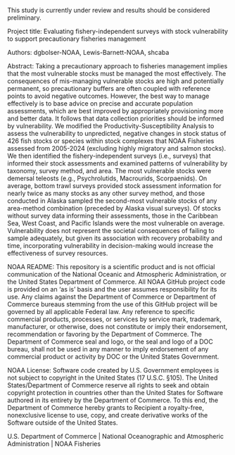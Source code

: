 This study is currently under review and results should be considered preliminary. 

Project title: Evaluating fishery-independent surveys with stock vulnerability to support precautionary fisheries management

Authors: dgbolser-NOAA, Lewis-Barnett-NOAA, shcaba

Abstract:
Taking a precautionary approach to fisheries management implies that the most vulnerable stocks must be managed the most effectively. The consequences of mis-managing vulnerable stocks are high and potentially permanent, so precautionary buffers are often coupled with reference points to avoid negative outcomes. However, the best way to manage effectively is to base advice on precise and accurate population assessments, which are best improved by appropriately provisioning more and better data. It follows that data collection priorities should be informed by vulnerability. We modified the Productivity-Susceptibility Analysis to assess the vulnerability to unpredicted, negative changes in stock status of 426 fish stocks or species within stock complexes that NOAA Fisheries assessed from 2005-2024 (excluding highly migratory and salmon stocks). We then identified the fishery-independent surveys (i.e., surveys) that informed their stock assessments and examined patterns of vulnerability by taxonomy, survey method, and area. The most vulnerable stocks were demersal teleosts (e.g., Psychrolutids, Macrourids, Scorpaenids). On average, bottom trawl surveys provided stock assessment information for nearly twice as many stocks as any other survey method, and those conducted in Alaska sampled the second-most vulnerable stocks of any area-method combination (preceded by Alaska visual surveys). Of stocks without survey data informing their assessments, those in the Caribbean Sea, West Coast, and Pacific Islands were the most vulnerable on average. Vulnerability does not represent the societal consequences of failing to sample adequately, but given its association with recovery probability and time, incorporating vulnerability in decision-making would increase the effectiveness of survey resources.

NOAA README:
This repository is a scientific product and is not official communication of the National Oceanic and Atmospheric Administration, or the United States Department of Commerce. All NOAA GitHub project code is provided on an ‘as is’ basis and the user assumes responsibility for its use. Any claims against the Department of Commerce or Department of Commerce bureaus stemming from the use of this GitHub project will be governed by all applicable Federal law. Any reference to specific commercial products, processes, or services by service mark, trademark, manufacturer, or otherwise, does not constitute or imply their endorsement, recommendation or favoring by the Department of Commerce. The Department of Commerce seal and logo, or the seal and logo of a DOC bureau, shall not be used in any manner to imply endorsement of any commercial product or activity by DOC or the United States Government.

NOAA License:
Software code created by U.S. Government employees is not subject to copyright in the United States (17 U.S.C. §105). The United States/Department of Commerce reserve all rights to seek and obtain copyright protection in countries other than the United States for Software authored in its entirety by the Department of Commerce. To this end, the Department of Commerce hereby grants to Recipient a royalty-free, nonexclusive license to use, copy, and create derivative works of the Software outside of the United States.

U.S. Department of Commerce | National Oceanographic and Atmospheric Administration | NOAA Fisheries
